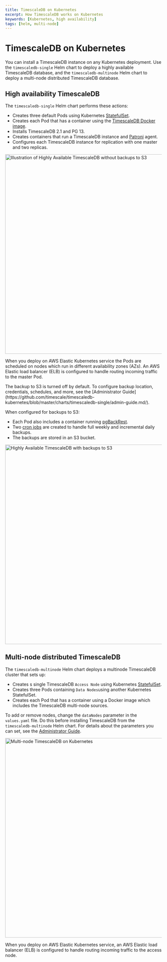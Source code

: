 ```yaml
---
title: TimescaleDB on Kubernetes
excerpt: How TimescaleDB works on Kubernetes
keywords: [Kubernetes, high availability]
tags: [helm, multi-node]
---
```


# TimescaleDB on Kubernetes

You can install a TimescaleDB instance on any Kubernetes deployment. Use the
`timescaledb-single` Helm chart to deploy a highly available TimescaleDB
database, and the `timescaledb-multinode` Helm chart to deploy a multi-node
distributed TimescaleDB database.

## High availability TimescaleDB

The `timescaledb-single` Helm chart performs these actions:

*   Creates three default Pods using Kubernetes
  [StatefulSet](https://kubernetes.io/docs/concepts/workloads/controllers/statefulset/).
*   Creates each Pod that has a container using the [TimescaleDB Docker
  image](https://github.com/timescale/timescaledb-docker-ha).
*   Installs TimescaleDB 2.1 and PG 13.
*   Creates containers that run a TimescaleDB instance and
  [Patroni](https://patroni.readthedocs.io/en/latest/) agent.
*   Configures each TimescaleDB instance for replication with one master and two
  replicas.

<img class="main-content__illustration" src="https://s3.amazonaws.com/assets.timescale.com/docs/images/timescaledb-single.png" alt="Illustration of Highly Available TimescaleDB without backups to S3" width="640"/>

When you deploy on AWS Elastic Kubernetes service the Pods are scheduled on
nodes which run in different availability zones (AZs). An AWS Elastic load
balancer (ELB) is configured to handle routing incoming traffic to the master
Pod.

<Highlight type="note">
The backup to S3 is turned off by default. To configure backup location,
credentials, schedules, and more, see the [Administrator
Guide](https://github.com/timescale/timescaledb-kubernetes/blob/master/charts/timescaledb-single/admin-guide.md/).
</Highlight>

When configured for backups to S3:

*   Each Pod also includes a container running
  [pgBackRest](https://pgbackrest.org/).
*   Two [cron jobs](https://kubernetes.io/docs/concepts/workloads/controllers/cron-jobs)
are created to handle full weekly and incremental daily backups.
*   The backups are stored in an S3 bucket.

<img class="main-content__illustration" src="https://s3.amazonaws.com/assets.timescale.com/docs/images/timescaledb-single-backups.png" alt="Highly Available TimescaleDB with backups to S3" width="640"/>

## Multi-node distributed TimescaleDB

The `timescaledb-multinode` Helm chart deploys a multinode TimescaleDB cluster
that sets up:

*   Creates s single TimescaleDB `Access Node` using Kubernetes
  [StatefulSet](https://kubernetes.io/docs/concepts/workloads/controllers/statefulset/).
*   Creates three Pods containing `Data Nodes`using another Kubernetes
  StatefulSet.
*   Creates each Pod that has a container using a Docker image which includes the
  TimescaleDB multi-node sources.

To add or remove nodes, change the `dataNodes` parameter in
the `values.yaml` file. Do this before installing TimescaleDB from the
`timescaledb-multinode` Helm chart. For details about the parameters you can
set, see the [Administrator Guide][admin-guide].

<img class="main-content__illustration" src="https://s3.amazonaws.com/assets.timescale.com/docs/images/timescaledb-multi.png" alt="Multi-node TimescaleDB on Kubernetes" width="640"/>

When you deploy on AWS Elastic Kubernetes service, an AWS Elastic load balancer
(ELB) is configured to handle routing incoming traffic to the access node.

[admin-guide]: https://github.com/timescale/timescaledb-kubernetes/blob/master/charts/timescaledb-multinode/admin-guide.md

